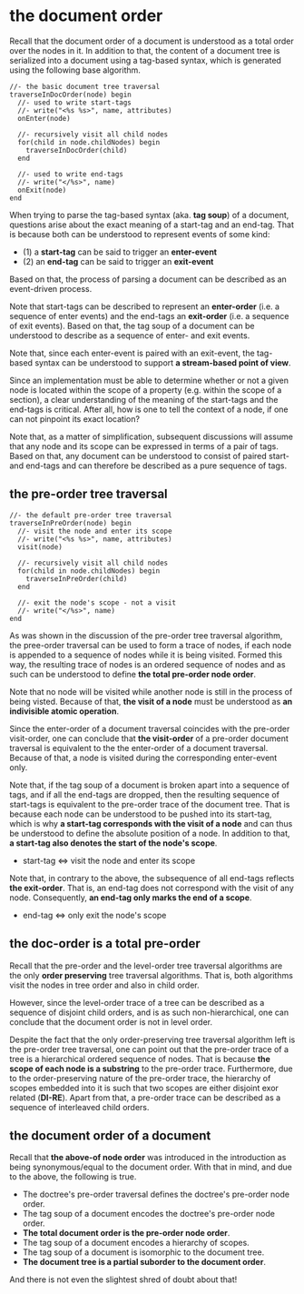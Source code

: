 
<!-- ======================================================================= -->
# the document order

Recall that the document order of a document is understood as a total order
over the nodes in it. In addition to that, the content of a document tree
is serialized into a document using a tag-based syntax, which is generated
using the following base algorithm.

```
//- the basic document tree traversal
traverseInDocOrder(node) begin
  //- used to write start-tags
  //- write("<%s %s>", name, attributes)
  onEnter(node)

  //- recursively visit all child nodes
  for(child in node.childNodes) begin
    traverseInDocOrder(child)
  end

  //- used to write end-tags
  //- write("</%s>", name)
  onExit(node)
end
```

When trying to parse the tag-based syntax (aka. **tag soup**) of a document,
questions arise about the exact meaning of a start-tag and an end-tag. That
is because both can be understood to represent events of some kind:

* (1) a **start-tag** can be said to trigger an **enter-event**
* (2) an **end-tag** can be said to trigger an **exit-event**

Based on that, the process of parsing a document can be described as an
event-driven process.

Note that start-tags can be described to represent an **enter-order** (i.e. a
sequence of enter events) and the end-tags an **exit-order** (i.e. a sequence
of exit events). Based on that, the tag soup of a document can be understood
to describe as a sequence of enter- and exit events.

Note that, since each enter-event is paired with an exit-event, the tag-based
syntax can be understood to support **a stream-based point of view**.

Since an implementation must be able to determine whether or not a given node
is located within the scope of a property (e.g. within the scope of a section),
a clear understanding of the meaning of the start-tags and the end-tags is
critical. After all, how is one to tell the context of a node, if one can not
pinpoint its exact location?

Note that, as a matter of simplification, subsequent discussions will assume
that any node and its scope can be expressed in terms of a pair of tags. Based
on that, any document can be understood to consist of paired start- and end-tags
and can therefore be described as a pure sequence of tags.

<!-- ======================================================================= -->
## the pre-order tree traversal

```
//- the default pre-order tree traversal
traverseInPreOrder(node) begin
  //- visit the node and enter its scope
  //- write("<%s %s>", name, attributes)
  visit(node)

  //- recursively visit all child nodes
  for(child in node.childNodes) begin
    traverseInPreOrder(child)
  end

  //- exit the node's scope - not a visit
  //- write("</%s>", name)
end
```

As was shown in the discussion of the pre-order tree traversal algorithm,
the pree-order traversal can be used to form a trace of nodes, if each node
is appended to a sequence of nodes while it is being visited. Formed this way,
the resulting trace of nodes is an ordered sequence of nodes and as such can
be understood to define **the total pre-order node order**.

Note that no node will be visited while another node is still in the process
of being visted. Because of that, **the visit of a node** must be understood
as **an indivisible atomic operation**.

Since the enter-order of a document traversal coincides with the pre-order
visit-order, one can conclude that **the visit-order** of a pre-order document
traversal is equivalent to the the enter-order of a document traversal.
Because of that, a node is visited during the corresponding enter-event only.

Note that, if the tag soup of a document is broken apart into a sequence of
tags, and if all the end-tags are dropped, then the resulting sequence of
start-tags is equivalent to the pre-order trace of the document tree. That is
because each node can be understood to be pushed into its start-tag, which
is why **a start-tag corresponds with the visit of a node** and can thus be
understood to define the absolute position of a node. In addition to that,
**a start-tag also denotes the start of the node's scope**.

* start-tag <=> visit the node and enter its scope

Note that, in contrary to the above, the subsequence of all end-tags reflects
**the exit-order**. That is, an end-tag does not correspond with the visit of
any node. Consequently, **an end-tag only marks the end of a scope**.

* end-tag <=> only exit the node's scope

<!-- ======================================================================= -->
## the doc-order is a total pre-order

Recall that the pre-order and the level-order tree traversal algorithms are
the only **order preserving** tree traversal algorithms. That is, both
algorithms visit the nodes in tree order and also in child order.

However, since the level-order trace of a tree can be described as a sequence
of disjoint child orders, and is as such non-hierarchical, one can conclude
that the document order is not in level order.

Despite the fact that the only order-preserving tree traversal algorithm left
is the pre-order tree traversal, one can point out that the pre-order trace
of a tree is a hierarchical ordered sequence of nodes. That is because
**the scope of each node is a substring** to the pre-order trace. Furthermore,
due to the order-preserving nature of the pre-order trace, the hierarchy of
scopes embedded into it is such that two scopes are either disjoint exor
related (**DI-RE**). Apart from that, a pre-order trace can be described as
a sequence of interleaved child orders.

<!-- ======================================================================= -->
## the document order of a document

Recall that **the above-of node order** was introduced in the introduction as
being synonymous/equal to the document order. With that in mind, and due to
the above, the following is true.

* The doctree's pre-order traversal defines the doctree's pre-order node order.
* The tag soup of a document encodes the doctree's pre-order node order.
* **The total document order is the pre-order node order**.
* The tag soup of a document encodes a hierarchy of scopes.
* The tag soup of a document is isomorphic to the document tree.
* **The document tree is a partial suborder to the document order**.

And there is not even the slightest shred of doubt about that!
